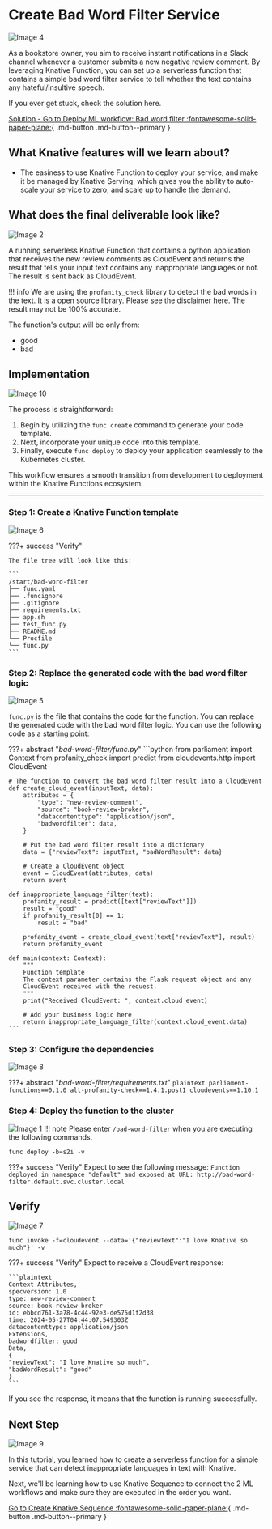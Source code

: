 # Create Bad Word Filter Service

![Image 4](images/image4.png)

As a bookstore owner, you aim to receive instant notifications in a Slack channel whenever a customer submits a new negative review comment. By leveraging Knative Function, you can set up a serverless function that contains a simple bad word filter service to tell whether the text contains any hateful/insultive speech.

If you ever get stuck, check the solution here.

[Solution - Go to Deploy ML workflow: Bad word filter :fontawesome-solid-paper-plane:](../page-3/solution-create-bad-word-filter-service.md){ .md-button .md-button--primary }

## **What Knative features will we learn about?**

- The easiness to use Knative Function to deploy your service, and make it be managed by Knative Serving, which gives you the ability to auto-scale your service to zero, and scale up to handle the demand.

## **What does the final deliverable look like?**

![Image 2](images/image2.png)

A running serverless Knative Function that contains a python application that receives the new review comments as CloudEvent and returns the result that tells your input text contains any inappropriate languages or not. The result is sent back as CloudEvent.

!!! info
    We are using the `profanity_check` library to detect the bad words in the text. It is a open source library. Please see the disclaimer here. The result may not be 100% accurate.

The function's output will be only from:

- good
- bad

## **Implementation**

![Image 10](images/image10.png)

The process is straightforward:

1. Begin by utilizing the `func create` command to generate your code template.
2. Next, incorporate your unique code into this template.
3. Finally, execute `func deploy` to deploy your application seamlessly to the Kubernetes cluster.

This workflow ensures a smooth transition from development to deployment within the Knative Functions ecosystem.

---

### **Step 1: Create a Knative Function template**

![Image 6](images/image6.png)

???+ success "Verify"

    The file tree will look like this:

    ```
    /start/bad-word-filter
    ├── func.yaml
    ├── .funcignore
    ├── .gitignore
    ├── requirements.txt
    ├── app.sh
    ├── test_func.py
    ├── README.md
    └── Procfile
    └── func.py
    ```

### **Step 2: Replace the generated code with the bad word filter logic**

![Image 5](images/image5.png)

`func.py` is the file that contains the code for the function. You can replace the generated code with the bad word filter logic. You can use the following code as a starting point:

???+ abstract "_bad-word-filter/func.py_"
    ```python
    from parliament import Context
    from profanity_check import predict
    from cloudevents.http import CloudEvent

    # The function to convert the bad word filter result into a CloudEvent
    def create_cloud_event(inputText, data):
        attributes = {
            "type": "new-review-comment",
            "source": "book-review-broker",
            "datacontenttype": "application/json",
            "badwordfilter": data,
        }

        # Put the bad word filter result into a dictionary
        data = {"reviewText": inputText, "badWordResult": data}

        # Create a CloudEvent object
        event = CloudEvent(attributes, data)
        return event

    def inappropriate_language_filter(text):
        profanity_result = predict([text["reviewText"]])
        result = "good"
        if profanity_result[0] == 1:
            result = "bad"
        
        profanity_event = create_cloud_event(text["reviewText"], result)
        return profanity_event

    def main(context: Context):
        """
        Function template
        The context parameter contains the Flask request object and any
        CloudEvent received with the request.
        """
        print("Received CloudEvent: ", context.cloud_event)

        # Add your business logic here
        return inappropriate_language_filter(context.cloud_event.data)
    ```

### **Step 3: Configure the dependencies**

![Image 8](images/image8.png)

???+ abstract "_bad-word-filter/requirements.txt_"
    ```plaintext
    parliament-functions==0.1.0
    alt-profanity-check==1.4.1.post1
    cloudevents==1.10.1
    ```

### **Step 4: Deploy the function to the cluster**

![Image 1](images/image1.png)
!!! note
    Please enter `/bad-word-filter` when you are executing the following commands.

```plaintext
func deploy -b=s2i -v
```
???+ success "Verify"
    Expect to see the following message:
    ```
    Function deployed in namespace "default" and exposed at URL:
    http://bad-word-filter.default.svc.cluster.local
    ```

## **Verify**

![Image 7](images/image7.png)

```plaintext
func invoke -f=cloudevent --data='{"reviewText":"I love Knative so much"}' -v
```

???+ success "Verify"
    Expect to receive a CloudEvent response:

    ```plaintext
    Context Attributes,
    specversion: 1.0
    type: new-review-comment
    source: book-review-broker
    id: ebbcd761-3a78-4c44-92e3-de575d1f2d38
    time: 2024-05-27T04:44:07.549303Z
    datacontenttype: application/json
    Extensions,
    badwordfilter: good
    Data,
    {
    "reviewText": "I love Knative so much",
    "badWordResult": "good"
    }
    ```

If you see the response, it means that the function is running successfully.

## **Next Step**

![Image 9](images/image9.png)

In this tutorial, you learned how to create a serverless function for a simple service that can detect inappropriate languages in text with Knative. 

Next, we'll be learning how to use Knative Sequence to connect the 2 ML workflows and make sure they are executed in the order you want. 

[Go to Create Knative Sequence :fontawesome-solid-paper-plane:](../page-4/create-sequence-to-streamline-ML-workflows.md){ .md-button .md-button--primary }